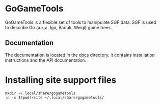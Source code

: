 # GoGameTools

GoGameTools is a flexible set of tools to manipulate SGF data. SGF is used to
describe Go (a.k.a. Igo, Baduk, Weiqi) game trees.

## Documentation

The documentation is located in the [docs](./docs) directory. It contains
installation instructions and the API documentation.

# Installing site support files

    mkdir ~/.local/share/gogametools
    ln -s $(pwd)/site ~/.local/share/gogametools/
